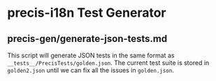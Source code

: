 # precis-i18n Test Generator
## precis-gen/generate-json-tests.md

This script will generate JSON tests in the same format as `__tests__/PrecisTests/golden.json`. The current test suite is stored in `golden2.json` until we can fix all the issues in `golden.json`.

